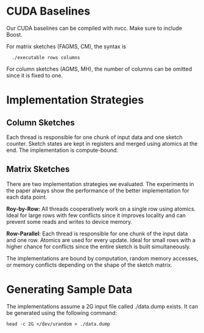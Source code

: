 # CUDA Baselines
Our CUDA baselines can be compiled with nvcc. Make sure to include Boost.

For matrix sketches (FAGMS, CM), the syntax is 
```
  ./executable rows columns
```

For column sketches (AGMS, MH), the number of columns can be omitted since it is fixed to one.


# Implementation Strategies

## Column Sketches
Each thread is responsible for one chunk of input data and one sketch counter. Sketch states are kept in registers and merged using atomics at the end. The implementation is compute-bound.

## Matrix Sketches
There are two implementation strategies we evaluated. The experiments in the paper always show the performance of the better implementation for each data point.

**Roy-by-Row:** All threads cooperatively work on a single row using atomics. Ideal for large rows with few conflicts since it improves locality and can prevent some reads and writes to device memory.

**Row-Parallel**:  Each thread is responsible for one chunk of the input data and one row. Atomics are used for every update. Ideal for small rows with a higher chance for conflicts since the entire sketch is built simultaneously. 

The implementations are bound by computation, random memory accesses, or memory conflicts depending on the shape of the sketch matrix.

# Generating Sample Data
The implementations assume a 2G input file called ./data.dump exists. It can be generated using the following command: 

```
head -c 2G </dev/urandom > ./data.dump
```
